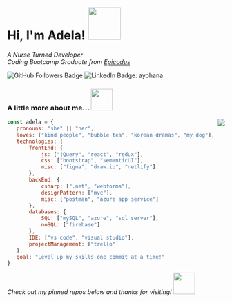 # Hi, I'm Adela! <img src="https://media.giphy.com/media/dB0lH3k3AE96259Exh/giphy.gif" width="75">

_A Nurse Turned Developer_
<br>
_Coding Bootcamp Graduate from [Epicodus](https://www.epicodus.com/)_

![GitHub Followers Badge](https://img.shields.io/github/followers/ayohana?color=pink&logo=github&style=flat-square)
![LinkedIn Badge: ayohana](https://img.shields.io/badge/-ayohana-blue?style=flat-square&logo=Linkedin&logoColor=white&link=https://www.linkedin.com/in/ayohana/)

### A little more about me... <img src="https://media.giphy.com/media/dwGHpzsExl6SDfd5sG/giphy.gif" width="50">  

<img align="right" src="https://media.giphy.com/media/db3tM8XX74ouqsp8mE/giphy.gif">
 
 `````javascript
const adela = {
    pronouns: "she" || "her",
    loves: ["kind people", "bubble tea", "korean dramas", "my dog"],
    technologies: {
        frontEnd: {
            js: ["jQuery", "react", "redux"],
            css: ["bootstrap", "semanticUI"],
            misc: ["figma", "draw.io", "netlify"]
        },
        backEnd: {
            csharp: [".net", "webforms"],
            designPattern: ["mvc"],
            misc: ["postman", "azure app service"]
        },
        databases: {
            SQL: ["mySQL", "azure", "sql server"],
            noSQL: ["firebase"]
        },
        IDE: ["vs code", "visual studio"],
        projectManagement: ["trello"]
    },
    goal: "Level up my skills one commit at a time!"
}
`````

_Check out my pinned repos below and thanks for visiting!_ <img src="https://media.giphy.com/media/lOfzwCwpbEBOu5e1ob/giphy.gif" width="50">
